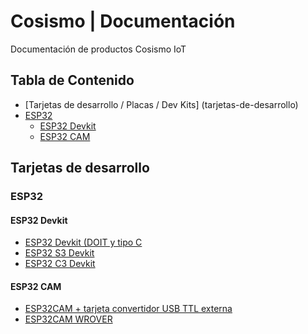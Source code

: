 Cosismo | Documentación 
=============

Documentación de productos Cosismo IoT

## Tabla de Contenido
- [Tarjetas de desarrollo / Placas / Dev Kits] (tarjetas-de-desarrollo)
- [ESP32](#ESP32)
  - [ESP32 Devkit](#esp32-devkit)
  - [ESP32 CAM](#esp32-cam)

## Tarjetas de desarrollo
### ESP32

#### ESP32 Devkit
* [ESP32 Devkit  (DOIT y tipo C](https://www.sitepoint.com/using-the-media-capture-api/)
* [ESP32 S3 Devkit](https://www.sitepoint.com/using-the-media-capture-api/)
* [ESP32 C3 Devkit](https://www.sitepoint.com/using-the-media-capture-api/)  

#### ESP32 CAM
* [ESP32CAM + tarjeta convertidor USB TTL externa](https://www.sitepoint.com/using-the-media-capture-api/)
* [ESP32CAM WROVER](https://www.sitepoint.com/using-the-media-capture-api/)

